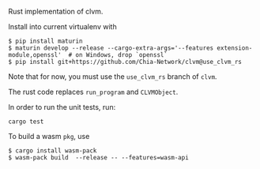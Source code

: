 Rust implementation of clvm.


Install into current virtualenv with

```
$ pip install maturin
$ maturin develop --release --cargo-extra-args='--features extension-module,openssl'  # on Windows, drop `openssl`
$ pip install git+https://github.com/Chia-Network/clvm@use_clvm_rs
```

Note that for now, you must use the `use_clvm_rs` branch of `clvm`.

The rust code replaces `run_program` and `CLVMObject`.

In order to run the unit tests, run:

```
cargo test
```


To build a wasm `pkg`, use
```
$ cargo install wasm-pack
$ wasm-pack build  --release -- --features=wasm-api
```
